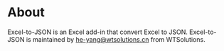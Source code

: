 # About
Excel-to-JSON is an Excel add-in that convert Excel to JSON.
Excel-to-JSON is maintained by he-yang@wtsolutions.cn from WTSolutions.